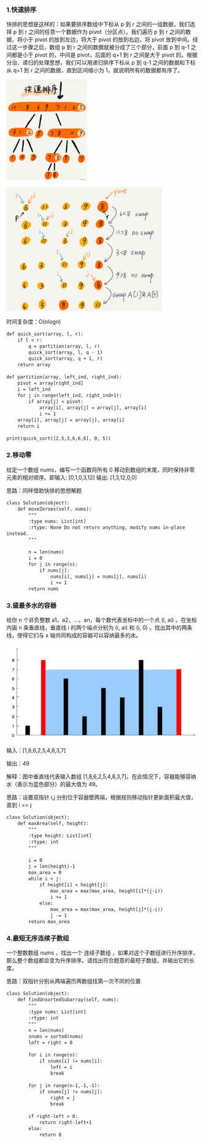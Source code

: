 ### 1.快速排序

快排的思想是这样的：如果要排序数组中下标从 p 到 r 之间的一组数据，我们选择 p 到 r 之间的任意一个数据作为 pivot（分区点）。我们遍历 p 到 r 之间的数据，将小于 pivot 的放到左边，将大于 pivot 的放到右边，将 pivot 放到中间。经过这一步骤之后，数组 p 到 r 之间的数据就被分成了三个部分，前面 p 到 q-1 之间都是小于 pivot 的，中间是 pivot，后面的 q+1 到 r 之间是大于 pivot 的。根据分治、递归的处理思想，我们可以用递归排序下标从 p 到 q-1 之间的数据和下标从 q+1 到 r 之间的数据，直到区间缩小为 1，就说明所有的数据都有序了。

![zz1](../images/zz1.png)

![zz2](../images/zz2.png)

时间复杂度：O(nlogn)

```
def quick_sort(array, l, r):
    if l < r:
        q = partition(array, l, r)
        quick_sort(array, l, q - 1)
        quick_sort(array, q + 1, r)
    return array
 
def partition(array, left_ind, right_ind):   
    pivot = array[right_ind]
    i = left_ind
    for j in range(left_ind, right_ind+1):
        if array[j] < pivot:
            array[i], array[j] = array[j], array[i]
            i += 1
    array[i], array[j] = array[j], array[i]
    return i
    
print(quick_sort([2,5,3,6,6,6], 0, 5))
```

### 2.移动零

给定一个数组 nums，编写一个函数将所有 0 移动到数组的末尾，同时保持非零元素的相对顺序。即输入: [0,1,0,3,12]  输出: [1,3,12,0,0]

思路：同样借助快排的思想解题

```
class Solution(object):
    def moveZeroes(self, nums):
        """
        :type nums: List[int]
        :rtype: None Do not return anything, modify nums in-place instead.
        """

        n = len(nums)
        i = 0
        for j in range(n):
            if nums[j]:
                nums[i], nums[j] = nums[j], nums[i]
                i += 1
        return nums
```

### 3.盛最多水的容器

给你 n 个非负整数 a1，a2，...，an，每个数代表坐标中的一个点 (i, ai) 。在坐标内画 n 条垂直线，垂直线 i 的两个端点分别为 (i, ai) 和 (i, 0) 。找出其中的两条线，使得它们与 x 轴共同构成的容器可以容纳最多的水。

![zz3](../images/zz3.png)

输入：[1,8,6,2,5,4,8,3,7]

输出：49 

解释：图中垂直线代表输入数组 [1,8,6,2,5,4,8,3,7]。在此情况下，容器能够容纳水（表示为蓝色部分）的最大值为 49。

思路：设置双指针 i,j 分别位于容器壁两端，根据规则移动指针更新面积最大值，直到 i == j

```
class Solution(object):
    def maxArea(self, height):
        """
        :type height: List[int]
        :rtype: int
        """

        i = 0
        j = len(height)-1
        max_area = 0
        while i < j:
            if height[i] < height[j]:
                max_area = max(max_area, height[i]*(j-i))
                i += 1
            else:
                max_area = max(max_area, height[j]*(j-i))
                j -= 1
        return max_area
```

### 4.最短无序连续子数组

一个整数数组 nums ，找出一个 连续子数组 ，如果对这个子数组进行升序排序，那么整个数组都会变为升序排序。请找出符合题意的最短子数组，并输出它的长度。

思路：双指针分别从两端遍历两数组找第一次不同的位置

```
class Solution(object):
    def findUnsortedSubarray(self, nums):
        """
        :type nums: List[int]
        :rtype: int
        """
        n = len(nums)
        snums = sorted(nums)
        left = right = 0

        for i in range(n):
            if snums[i] != nums[i]:
                left = i
                break
        
        for j in range(n-1,-1,-1):
            if snums[j] != nums[j]:
                right = j
                break

        if right-left > 0:
            return right-left+1
        else:
            return 0
```
